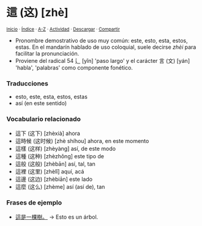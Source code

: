 # 這 (这) [zhè]
<sup>[Inicio](../../../../index.md) · [Índice](../../../../indices/chino-espanol-zhe4.md) · [A-Z](../../../../indices/alfabetico.md) · [Actividad](../../../../indices/actividad.md) · <a href="../../../../contenido/z/h/e/zhe4-36889.html" download="jucardus-zhe4-36889.html">Descargar</a> · [Compartir](https://x.com/intent/tweet?text=El%20car%C3%A1cter%20%E9%80%99%20(%E8%BF%99)%20%5Bzh%C3%A8%5D%20en%20el%20Diccionario%20chino-espa%C3%B1ol%2C%20con%20notas%20gramaticales%2C%20traducciones%2C%20vocabulario%20relacionado%20y%20frases%20de%20ejemplo.%0A%E2%86%92%20https%3A%2F%2Fjucardus.github.io%2Fcontenido%2Fz%2Fh%2Fe%2Fzhe4-36889.html%0A%0A%23chn_espnl_jucardus%0A%40jucardus)</sup>

* Pronombre demostrativo de uso muy común: este, esto, esta, estos, estas. En el mandarín hablado de uso coloquial, suele decirse _zhèi_ para facilitar la pronunciación.
* Proviene del radical 54 辶 [yǐn] 'paso largo' y el carácter 言 (文) [yán] 'habla', 'palabras' como componente fonético.

### Traducciones

* esto, este, esta, estos, estas
* así (en este sentido)

### Vocabulario relacionado

* 這下 (这下) [zhèxià] ahora
* 這時候 (这时候) [zhè shíhou] ahora, en este momento
* 這樣 (这样) [zhèyàng] así, de este modo
* 這種 (这种) [zhèzhǒng] este tipo de
* 這般 (这般) [zhèbān] así, tal, tan
* 這裡 (这里) [zhèlǐ] aquí, acá
* 這邊 (这边) [zhèbiān] este lado
* 這麼 (这么) [zhème] así (así de), tan

### Frases de ejemplo

* [這是一棵樹。](../../../../contenido/z/h/e/zhe4-shi4-yi1-ke1-shu4.md) → Esto es un árbol.
